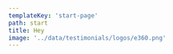```yaml
---
templateKey: 'start-page'
path: start
title: Hey
image: '../data/testimonials/logos/e360.png'
---
```

